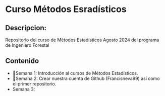 # Curso Métodos Esradísticos 
## Descripcion: 
Repositorio del curso de Métodos Estadísticos Agosto 2024 del programa de Ingeniero Forestal 


## Contenido 

* 🪸Semana 1: Introducción al cursos de Métodos Estadísticos. 
* 🌻Semana 2: Crear nuestra cuenta de Github (Francisneva99) así como el primer repositorio.
* Semana 3: 
